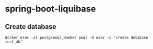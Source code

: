 # spring-boot-liquibase

## Create database
```shell script
docker exec -it postgresql_docker psql -U user -c "create database test_db"
```

